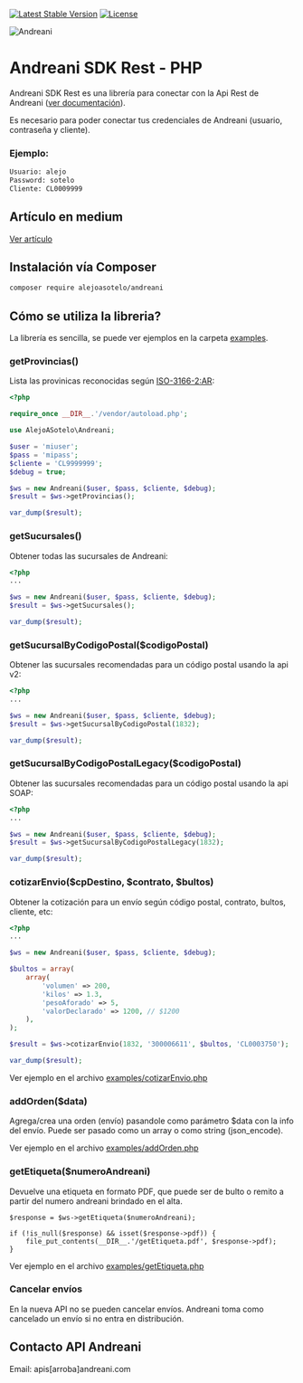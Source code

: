 <!-- BADGES -->
[![Latest Stable Version](https://poser.pugx.org/alejoasotelo/andreani/v/stable)](https://packagist.org/packages/alejoasotelo/andreani)
[![License](https://poser.pugx.org/alejoasotelo/andreani/license)](https://packagist.org/packages/alejoasotelo/andreani)

![Andreani](https://miro.medium.com/max/236/1*SU6pjCbwtPaLTr27wQJgIQ.png)

# Andreani SDK Rest - PHP

Andreani SDK Rest es una librería para conectar con la Api Rest de Andreani ([ver documentación](https://developers.andreani.com/documentacion)).

Es necesario para poder conectar tus credenciales de Andreani (usuario, contraseña y cliente).

### Ejemplo:
```bash
Usuario: alejo
Password: sotelo
Cliente: CL0009999
```

## Artículo en medium

[Ver artículo](https://medium.com/@alejoasotelo/librer%C3%ADa-php-para-andreani-api-rest-128c109f4e0b)

## Instalación vía Composer

```bash
composer require alejoasotelo/andreani
```


## Cómo se utiliza la libreria?

La librería es sencilla, se puede ver ejemplos en la carpeta [examples](examples).


### getProvincias()

Lista las provinicas reconocidas según [ISO-3166-2:AR](https://es.wikipedia.org/wiki/ISO_3166-2:AR):

```php
<?php

require_once __DIR__.'/vendor/autoload.php';

use AlejoASotelo\Andreani;

$user = 'miuser';
$pass = 'mipass';
$cliente = 'CL9999999';
$debug = true;

$ws = new Andreani($user, $pass, $cliente, $debug);
$result = $ws->getProvincias();

var_dump($result);
```


### getSucursales()

Obtener todas las sucursales de Andreani:
```php
<?php
...

$ws = new Andreani($user, $pass, $cliente, $debug);
$result = $ws->getSucursales();

var_dump($result);
```


### getSucursalByCodigoPostal($codigoPostal)

Obtener las sucursales recomendadas para un código postal usando la api v2:
```php
<?php
...

$ws = new Andreani($user, $pass, $cliente, $debug);
$result = $ws->getSucursalByCodigoPostal(1832);

var_dump($result);
```


### getSucursalByCodigoPostalLegacy($codigoPostal)

Obtener las sucursales recomendadas para un código postal usando la api SOAP:
```php
<?php
...

$ws = new Andreani($user, $pass, $cliente, $debug);
$result = $ws->getSucursalByCodigoPostalLegacy(1832);

var_dump($result);
```


### cotizarEnvio($cpDestino, $contrato, $bultos)

Obtener la cotización para un envío según código postal, contrato, bultos, cliente, etc:
```php
<?php
...

$ws = new Andreani($user, $pass, $cliente, $debug);

$bultos = array(
    array(
        'volumen' => 200,
        'kilos' => 1.3,
        'pesoAforado' => 5,
        'valorDeclarado' => 1200, // $1200
    ),
);

$result = $ws->cotizarEnvio(1832, '300006611', $bultos, 'CL0003750');

var_dump($result);
```

Ver ejemplo en el archivo [examples/cotizarEnvio.php](examples/cotizarEnvio.php)


### addOrden($data)

Agrega/crea una orden (envío) pasandole como parámetro $data con la info del envío. Puede ser pasado como un array o como string (json_encode).

Ver ejemplo en el archivo [examples/addOrden.php](examples/addOrden.php)


### getEtiqueta($numeroAndreani)

Devuelve una etiqueta en formato PDF, que puede ser de bulto o remito a partir del numero andreani brindado en el alta. 

```
$response = $ws->getEtiqueta($numeroAndreani);

if (!is_null($response) && isset($response->pdf)) {
    file_put_contents(__DIR__.'/getEtiqueta.pdf', $response->pdf);
}
```

Ver ejemplo en el archivo [examples/getEtiqueta.php](examples/getEtiqueta.php)

### Cancelar envíos

En la nueva API no se pueden cancelar envíos. Andreani toma como cancelado un envío si no entra en distribución.


## Contacto API Andreani

Email: apis[arroba]andreani.com